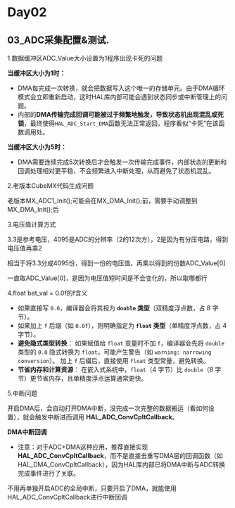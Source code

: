 # Day02

## 03_ADC采集配置&测试.

1.数据缓冲区ADC_Value大小设置为1程序出现卡死的问题

**当缓冲区大小为1时：**

- DMA每完成一次转换，就会把数据写入这个唯一的存储单元。由于DMA循环模式会立即重新启动，这时HAL库内部可能会遇到状态同步或中断管理上的问题。
- 内部的**DMA传输完成回调可能被过于频繁地触发，导致状态机出现混乱或死锁**，最终使得`HAL_ADC_Start_DMA`函数无法正常返回，程序看似“卡死”在该函数调用处。

**当缓冲区大小为5时：**

- DMA需要连续完成5次转换后才会触发一次传输完成事件，内部状态的更新和回调处理相对更平稳，不会频繁进入中断处理，从而避免了状态机混乱。



2.老版本CubeMX代码生成问题

老版本MX_ADC1_Init();可能会在MX_DMA_Init();前，需要手动调整到MX_DMA_Init();后



3.电压值计算方式

3.3是参考电压，4095是ADC的分辨率（2的12次方），2是因为有分压电路，得到电压值再乘2

相当于将3.3分成4095份，得到一份的电压值，再乘以得到的份数ADC_Value[0]

一直取ADC_Value[0]，是因为电压值短时间是不会变化的，所以取哪都行



4.float bat_val = 0.0f的f含义

- 如果直接写 `0.0`，编译器会将其视为 **`double` 类型**（双精度浮点数，占 8 字节）。
- 如果加上 `f` 后缀（如 `0.0f`），则明确指定为 **`float` 类型**（单精度浮点数，占 4 字节）。
- **避免隐式类型转换**：
	如果赋值给 `float` 变量时不加 `f`，编译器会先将 `double` 类型的 `0.0` 隐式转换为 `float`，可能产生警告（如 `warning: narrowing conversion`）。
	加上 `f` 后缀后，直接使用 `float` 类型常量，避免转换。
- **节省内存和计算资源**：
	在嵌入式系统中，`float`（4 字节）比 `double`（8 字节）更节省内存，且单精度浮点运算通常更快。



5.中断问题

开启DMA后，会自动打开DMA中断，没完成一次完整的数据搬运（看如何设置），就会触发中断进而调用 **HAL_ADC_ConvCpltCallback**。

**DMA中断回调**

- 注意：对于ADC+DMA这种应用，推荐直接实现 **HAL_ADC_ConvCpltCallback**，而不是直接去重写DMA层的回调函数（如 HAL_DMA_ConvCpltCallback），因为HAL库内部已将DMA中断与ADC转换完成事件进行了关联。

不用再单独开启ADC的全局中断，只要开启了DMA，就能使用HAL_ADC_ConvCpltCallback进行中断回调



